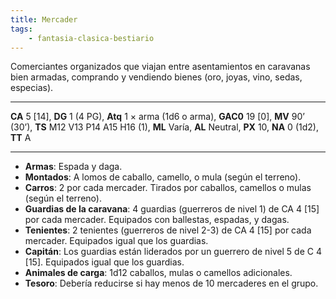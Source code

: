 ```yaml
---
title: Mercader
tags:
    - fantasia-clasica-bestiario
---
```

Comerciantes organizados que viajan entre asentamientos en caravanas bien armadas, comprando y vendiendo bienes (oro, joyas, vino, sedas, especias).
___
**CA** 5 [14], **DG** 1 (4 PG), **Atq** 1 × arma (1d6 o arma), **GAC0** 19 [0], **MV** 90’ (30’), **TS** M12 V13 P14 A15 H16 (1), **ML** Varía, **AL** Neutral, **PX** 10, **NA** 0 (1d2), **TT** A
___
- **Armas**: Espada y daga.
- **Montados**: A lomos de caballo, camello, o mula (según el terreno).
- **Carros**: 2 por cada mercader. Tirados por caballos, camellos o mulas (según el terreno).
- **Guardias de la caravana**: 4 guardias (guerreros de nivel 1) de CA 4 [15] por cada mercader. Equipados con ballestas, espadas, y dagas.
- **Tenientes**: 2 tenientes (guerreros de nivel 2-3) de CA 4 [15] por cada mercader. Equipados igual que los guardias.
- **Capitán**: Los guardias están liderados por un guerrero de nivel 5 de C 4 [15]. Equipados igual que los guardias.
- **Animales de carga**: 1d12 caballos, mulas o camellos adicionales.
- **Tesoro**: Debería reducirse si hay menos de 10 mercaderes en el grupo.
